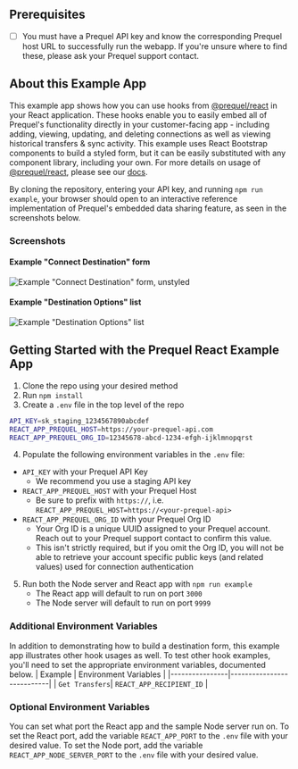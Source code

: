 ## Prerequisites
- [ ] You must have a Prequel API key and know the corresponding Prequel host URL to successfully run the webapp. If you're unsure where to find these, please ask your Prequel support contact.

## About this Example App

This example app shows how you can use hooks from [@prequel/react](https://www.npmjs.com/package/@prequel/react) in your React application. These hooks enable you to easily embed all of Prequel's functionality directly in your customer-facing app - including adding, viewing, updating, and deleting connections as well as viewing historical transfers & sync activity. This example uses React Bootstrap components to build a styled form, but it can be easily substituted with any component library, including your own. For more details on usage of [@prequel/react](https://www.npmjs.com/package/@prequel/react), please see our [docs](https://docs.prequel.co/docs/react). 

By cloning the repository, entering your API key, and running `npm run example`, your browser should open to an interactive reference implementation of Prequel's embedded data sharing feature, as seen in the screenshots below. 

### Screenshots

#### Example "Connect Destination" form
![Example "Connect Destination" form, unstyled](https://storage.googleapis.com/prequel_docs/images/react-example-add-databricks.png)

#### Example "Destination Options" list
![Example "Destination Options" list](https://storage.googleapis.com/prequel_docs/images/react-example-destinations.png)

## Getting Started with the Prequel React Example App

1. Clone the repo using your desired method
2. Run `npm install`
3. Create a `.env` file in the top level of the repo
```bash
API_KEY=sk_staging_1234567890abcdef
REACT_APP_PREQUEL_HOST=https://your-prequel-api.com
REACT_APP_PREQUEL_ORG_ID=12345678-abcd-1234-efgh-ijklmnopqrst
```
4. Populate the following environment variables in the `.env` file:
  * `API_KEY` with your Prequel API Key
    * We recommend you use a staging API key
  * `REACT_APP_PREQUEL_HOST` with your Prequel Host
    * Be sure to prefix with `https://`, i.e. `REACT_APP_PREQUEL_HOST=https://<your-prequel-api>`
  * `REACT_APP_PREQUEL_ORG_ID` with your Prequel Org ID 
    * Your Org ID is a unique UUID assigned to your Prequel account. Reach out to your Prequel support contact to confirm this value. 
    * This isn't strictly required, but if you omit the Org ID, you will not be able to retrieve your account specific public keys (and related values) used for connection authentication
5. Run both the Node server and React app with `npm run example`
    * The React app will default to run on port `3000`
    * The Node server will default to run on port `9999`

### Additional Environment Variables

In addition to demonstrating how to build a destination form, this example app illustrates other hook usages as well. To test other hook examples, you'll need to set the appropriate environment variables, documented below.
| Example        | Environment Variables     |
|----------------|---------------------------|
| `Get Transfers`| `REACT_APP_RECIPIENT_ID`  |


### Optional Environment Variables

You can set what port the React app and the sample Node server run on. To set the React port, add the variable `REACT_APP_PORT` to the `.env` file with your desired value. To set the Node port, add the variable `REACT_APP_NODE_SERVER_PORT` to the `.env` file with your desired value.
